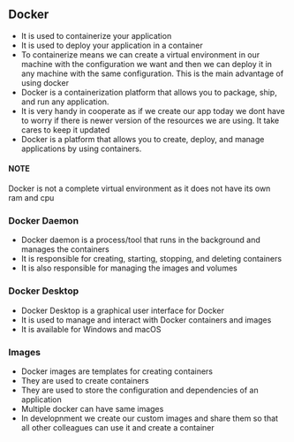 ## Docker
- It is used to containerize your application
- It is used to deploy your application in a container
- To containerize means we can create a virtual environment in our machine with the configuration we want and then we can deploy it in any machine with the same configuration. This is the main advantage of using docker
- Docker is a containerization platform that allows you to package, ship, and run any application.
- It is very handy in cooperate as if we create our app today we dont have to worry if there is newer version of the resources we are using. It take cares to keep it updated
- Docker is a platform that allows you to create, deploy, and manage applications by using containers.

#### NOTE
Docker is not a complete virtual environment as it does not have its own ram and cpu

### Docker Daemon
- Docker daemon is a process/tool that runs in the background and manages the containers
- It is responsible for creating, starting, stopping, and deleting containers
- It is also responsible for managing the images and volumes

### Docker Desktop
- Docker Desktop is a graphical user interface for Docker
- It is used to manage and interact with Docker containers and images
- It is available for Windows and macOS

### Images
- Docker images are templates for creating containers
- They are used to create containers
- They are used to store the configuration and dependencies of an application
- Multiple docker can have same images
- In developnment we create our custom images and share them so that all other colleagues can use it and create a container 